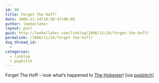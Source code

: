 ```yaml
---
id: 90
title: Forget The Hoff!
date: 2006-11-24T18:58:47+00:00
author: leekelleher
layout: post
guid: http://leekelleher.com/linklog/2006/11/24/forget-the-hoff/
permalink: /2006/11/24/forget-the-hoff/
dsq_thread_id:
  - 
categories:
  - linklog
  - popbitch
---
```

Forget The Hoff &#8211; look what&#8217;s happened to [The Hobester](http://www.myspace.com/jeremyjackson)! [via [popbitch](http://www.popbitch.com/)]